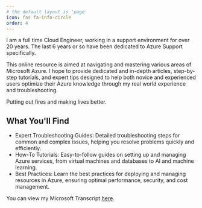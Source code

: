 ```yaml
---
# the default layout is 'page'
icon: fas fa-info-circle
order: 4
---
```

I am a full time Cloud Engineer, working in a support environment for over 20 years. The last 6 years or so have been dedicated to Azure Support specifically.

This online resource is aimed at navigating and mastering various areas of Microsoft Azure. I hope to provide dedicated and in-depth articles, step-by-step tutorials, and expert tips designed to help both novice and experienced users optimize their Azure knowledge through my real world experience and troubleshooting.

Putting out fires and making lives better.

## What You'll Find

- Expert Troubleshooting Guides: Detailed troubleshooting steps for common and complex issues, helping you resolve problems quickly and efficiently.
- How-To Tutorials: Easy-to-follow guides on setting up and managing Azure services, from virtual machines and databases to AI and machine learning.
- Best Practices: Learn the best practices for deploying and managing resources in Azure, ensuring optimal performance, security, and cost management.

You can view my Microsoft Transcript <a href="https://learn.microsoft.com/en-us/users/chester-beckett" target="_blank">here</a>.